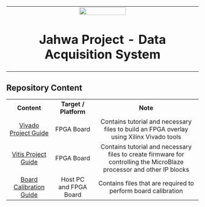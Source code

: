 <table width="100%" align="center" style="border:0px solid white;>
 <tr width="100%">
    <td align="center">
     <img src="https://github.com/kaistseed/jahwa-project/blob/58c5aba0af4744f45f7f5dcbe4be48ae3b835f62/documentation/resources/jahwa.png" width="50%"/><h1>Jahwa Project - Data Acquisition System</h1>
    </td>
 </tr>
</table>


## Repository Content

 <table style="width:100%" align="center">
 <tr>
 <td align="center"><b>Content</b>
 <td align="center"><b>Target / Platform</b>
 <td align="center"><b>Note</b>
 </tr>
 <tr>
 <td align="center"><a href="https://github.com/kaistseed/jahwa-project/tree/main/fpga-board/vivado-project">Vivado Project Guide</a></td>
 <td align="center">FPGA Board</td>
 <td align="center">Contains tutorial and necessary files to build an FPGA overlay using Xilinx Vivado tools</td>
 </tr>
 <tr>
 <td align="center"><a href="https://github.com/kaistseed/jahwa-project/tree/main/fpga-board/vitis-project">Vitis Project Guide</a></td>
 <td align="center">FPGA Board</td>
 <td align="center">Contains tutorial and necessary files to create firmware for controlling the MicroBlaze processor and other IP blocks</td>
 </tr>
 <tr>
 <td align="center"><a href="https://github.com/kaistseed/intro-to-xilinx-fpga/tree/main/03-digital-sensor">Board Calibration Guide</a></td>
 <td align="center">Host PC and FPGA Board</td>
 <td align="center">Contains files that are required to perform board calibration</td>
 </tr>
 <tr>
 </table>
